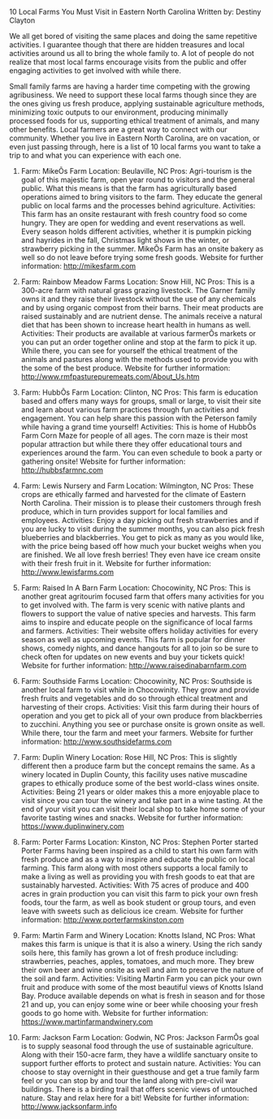 10 Local Farms You Must Visit in Eastern North Carolina 
Written by: Destiny Clayton

We all get bored of visiting the same places and doing the same repetitive activities. I guarantee though that there are hidden treasures and local activities around us all to bring the whole family to. A lot of people do not realize that most local farms encourage visits from the public and offer engaging activities to get involved with while there. 

Small family farms are having a harder time competing with the growing agribusiness. We need to support these local farms though since they are the ones giving us fresh produce, applying sustainable agriculture methods, minimizing toxic outputs to our environment, producing minimally processed foods for us, supporting ethical treatment of animals, and many other benefits. Local farmers are a great way to connect with our community. Whether you live in Eastern North Carolina, are on vacation, or even just passing through, here is a list of 10 local farms you want to take a trip to and what you can experience with each one. 

1. Farm: MikeÕs Farm 
Location: Beulaville, NC
Pros: Agri-tourism is the goal of this majestic farm, open year round to visitors and the general public. What this means is that the farm has agriculturally based operations aimed to bring visitors to the farm. They educate the general public on local farms and the processes behind agriculture. 
Activities: This farm has an onsite restaurant with fresh country food so come hungry. They are open for wedding and event reservations as well. Every season holds different activities, whether it is pumpkin picking and hayrides in the fall, Christmas light shows in the winter, or strawberry picking in the summer. MikeÕs Farm has an onsite bakery as well so do not leave before trying some fresh goods. 
Website for further information:
 http://mikesfarm.com

2. Farm: Rainbow Meadow Farms 
Location: Snow Hill, NC
Pros: This is a 300-acre farm with natural grass grazing livestock. The Garner family owns it and they raise their livestock without the use of any chemicals and by using organic compost from their barns. Their meat products are raised sustainably and are nutrient dense. The animals receive a natural diet that has been shown to increase heart health in humans as well. 
Activities: Their products are available at various farmerÕs markets or you can put an order together online and stop at the farm to pick it up. While there, you can see for yourself the ethical treatment of the animals and pastures along with the methods used to provide you with the some of the best produce. 
Website for further information:
http://www.rmfpasturepuremeats.com/About_Us.htm

3. Farm: HubbÕs Farm 
Location: Clinton, NC
Pros: This farm is education based and offers many ways for groups, small or large, to visit their site and learn about various farm practices through fun activities and engagement. You can help share this passion with the Peterson family while having a grand time yourself!
Activities: This is home of HubbÕs Farm Corn Maze for people of all ages. The corn maze is their most popular attraction but while there they offer educational tours and experiences around the farm. You can even schedule to book a party or gathering onsite!
Website for further information: 
http://hubbsfarmnc.com

4. Farm: Lewis Nursery and Farm
Location: Wilmington, NC
Pros: These crops are ethically farmed and harvested for the climate of Eastern North Carolina. Their mission is to please their customers through fresh produce, which in turn provides support for local families and employees. 
Activities: Enjoy a day picking out fresh strawberries and if you are lucky to visit during the summer months, you can also pick fresh blueberries and blackberries. You get to pick as many as you would like, with the price being based off how much your bucket weighs when you are finished. We all love fresh berries! They even have ice cream onsite with their fresh fruit in it. 
Website for further information: http://www.lewisfarms.com

5. Farm: Raised In A Barn Farm 
Location: Chocowinity, NC
Pros: This is another great agritourim focused farm that offers many activities for you to get involved with. The farm is very scenic with native plants and flowers to support the value of native species and harvests. This farm aims to inspire and educate people on the significance of local farms and farmers.
Activities: Their website offers holiday activities for every season as well as upcoming events. This farm is popular for dinner shows, comedy nights, and dance hangouts for all to join so be sure to check often for updates on new events and buy your tickets quick! 
Website for further information: 
http://www.raisedinabarnfarm.com

6. Farm: Southside Farms 
Location: Chocowinity, NC
Pros: Southside is another local farm to visit while in Chocowinity. They grow and provide fresh fruits and vegetables and do so through ethical treatment and harvesting of their crops. 
Activities: Visit this farm during their hours of operation and you get to pick all of your own produce from blackberries to zucchini. Anything you see or purchase onsite is grown onsite as well. While there, tour the farm and meet your farmers. 
Website for further information: 
http://www.southsidefarms.com

7. Farm: Duplin Winery 
Location: Rose Hill, NC
Pros: This is slightly different then a produce farm but the concept remains the same. As a winery located in Duplin County, this facility uses native muscadine grapes to ethically produce some of the best world-class wines onsite. 
Activities: Being 21 years or older makes this a more enjoyable place to visit since you can tour the winery and take part in a wine tasting. At the end of your visit you can visit their local shop to take home some of your favorite tasting wines and snacks. 
Website for further information: 
https://www.duplinwinery.com

8. Farm:  Porter Farms 
Location: Kinston, NC
Pros: Stephen Porter started Porter Farms having been inspired as a child to start his own farm with fresh produce and as a way to inspire and educate the public on local farming. This farm along with most others supports a local family to make a living as well as providing you with fresh goods to eat that are sustainably harvested. 
Activities: With 75 acres of produce and 400 acres in grain production you can visit this farm to pick your own fresh foods, tour the farm, as well as book student or group tours, and even leave with sweets such as delicious ice cream. 
Website for further information: 
http://www.porterfarmskinston.com

9. Farm: Martin Farm and Winery 
Location: Knotts Island, NC
Pros: What makes this farm is unique is that it is also a winery. Using the rich sandy soils here, this family has grown a lot of fresh produce including: strawberries, peaches, apples, tomatoes, and much more. They brew their own beer and wine onsite as well and aim to preserve the nature of the soil and farm. 
Activities: Visiting Martin Farm you can pick your own fruit and produce with some of the most beautiful views of Knotts Island Bay. Produce available depends on what is fresh in season and for those 21 and up, you can enjoy some wine or beer while choosing your fresh goods to go home with. 
Website for further information: 
https://www.martinfarmandwinery.com

10. Farm: Jackson Farm
Location: Godwin, NC
Pros: Jackson FarmÕs goal is to supply seasonal food through the use of sustainable agriculture. Along with their 150-acre farm, they have a wildlife sanctuary onsite to support further efforts to protect and sustain nature. 
Activities: You can choose to stay overnight in their guesthouse and get a true family farm feel or you can stop by and tour the land along with pre-civil war buildings. There is a birding trail that offers scenic views of untouched nature. Stay and relax here for a bit!
Website for further information: 
http://www.jacksonfarm.info
